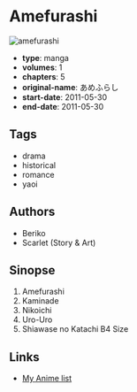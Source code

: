 # Amefurashi

![amefurashi](https://cdn.myanimelist.net/images/manga/1/190894.jpg)

-   **type**: manga
-   **volumes**: 1
-   **chapters**: 5
-   **original-name**: あめふらし
-   **start-date**: 2011-05-30
-   **end-date**: 2011-05-30

## Tags

-   drama
-   historical
-   romance
-   yaoi

## Authors

-   Beriko
-   Scarlet (Story & Art)

## Sinopse

1. Amefurashi
2. Kaminade
3. Nikoichi
4. Uro-Uro
5. Shiawase no Katachi B4 Size

## Links

-   [My Anime list](https://myanimelist.net/manga/102896/Amefurashi)
